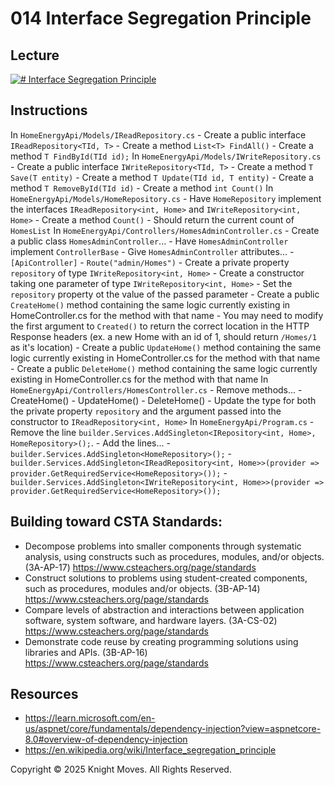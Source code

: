 # 014 Interface Segregation Principle

## Lecture

[![# Interface Segregation Principle](https://img.youtube.com/vi/qgAZvRFZDIw/0.jpg)](https://www.youtube.com/watch?v=qgAZvRFZDIw)

## Instructions

In `HomeEnergyApi/Models/IReadRepository.cs`
    - Create a public interface `IReadRepository<TId, T>`
        - Create a method `List<T> FindAll()`
        - Create a method `T FindById(TId id);`
In `HomeEnergyApi/Models/IWriteRepository.cs`
    - Create a public interface `IWriteRepository<TId, T>`
        - Create a method `T Save(T entity)`
        - Create a method `T Update(TId id, T entity)`
        - Create a method `T RemoveById(TId id)`
        - Create a method `int Count()`
In `HomeEnergyApi/Models/HomeRepository.cs`
    - Have `HomeRepository` implement the interfaces `IReadRepository<int, Home>` and `IWriteRepository<int, Home>`
    - Create a method `Count()`
        - Should return the current count of `HomesList`
In `HomeEnergyApi/Controllers/HomesAdminController.cs`
    - Create a public class `HomesAdminController`...
        - Have `HomesAdminController` implement `ControllerBase`
        - Give `HomesAdminController` attributes...
            - `[ApiController]`
            - `Route("admin/Homes")`
        - Create a private property `repository` of type `IWriteRepository<int, Home>`
        - Create a constructor taking one parameter of type `IWriteRepository<int, Home>`
            - Set the `repository` property ot the value of the passed parameter
        - Create a public `CreateHome()` method containing the same logic currently existing in HomeController.cs for the method with that name
            - You may need to modify the first argument to `Created()` to return the correct location in the HTTP Response headers (ex. a new Home with an id of 1, should return `/Homes/1` as it's location)
        - Create a public `UpdateHome()` method containing the same logic currently existing in HomeController.cs for the method with that name    
        - Create a public `DeleteHome()` method containing the same logic currently existing in HomeController.cs for the method with that name
In `HomeEnergyApi/Controllers/HomesController.cs`
    - Remove methods...
        - CreateHome()
        - UpdateHome()
        - DeleteHome()
    - Update the type for both the private property `repository` and the argument passed into the constructor to `IReadRepository<int, Home>`
In `HomeEnergyApi/Program.cs`
    - Remove the line `builder.Services.AddSingleton<IRepository<int, Home>, HomeRepository>();`.
    - Add the lines...
        - `builder.Services.AddSingleton<HomeRepository>();`
        - `builder.Services.AddSingleton<IReadRepository<int, Home>>(provider => provider.GetRequiredService<HomeRepository>());`
        - `builder.Services.AddSingleton<IWriteRepository<int, Home>>(provider => provider.GetRequiredService<HomeRepository>());`

## Building toward CSTA Standards:

- Decompose problems into smaller components through systematic analysis, using constructs such as procedures, modules, and/or objects. (3A-AP-17) https://www.csteachers.org/page/standards
- Construct solutions to problems using student-created components, such as procedures, modules and/or objects. (3B-AP-14) https://www.csteachers.org/page/standards
- Compare levels of abstraction and interactions between application software, system software, and hardware layers. (3A-CS-02) https://www.csteachers.org/page/standards
- Demonstrate code reuse by creating programming solutions using libraries and APIs. (3B-AP-16) https://www.csteachers.org/page/standards

## Resources

- https://learn.microsoft.com/en-us/aspnet/core/fundamentals/dependency-injection?view=aspnetcore-8.0#overview-of-dependency-injection
- https://en.wikipedia.org/wiki/Interface_segregation_principle

Copyright &copy; 2025 Knight Moves. All Rights Reserved.
